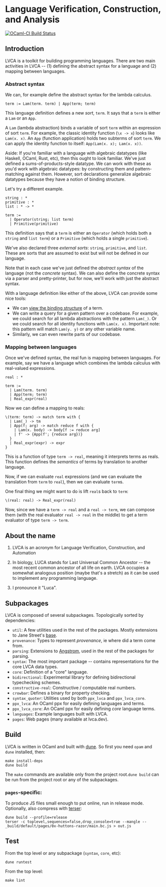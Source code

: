 # Language Verification, Construction, and Analysis

[![OCaml-CI Build Status](https://img.shields.io/endpoint?url=https%3A%2F%2Fci.ocamllabs.io%2Fbadge%2Fjoelburget%2Flvca%2Fmain&logo=ocaml&style=for-the-badge)](https://ci.ocamllabs.io/github/joelburget/lvca)

## Introduction

LVCA is a toolkit for building programming languages. There are two main activities in LVCA -- (1) defining the abstract syntax for a language and (2) mapping between languages.

### Abstract syntax

We can, for example define the abstract syntax for the lambda calculus.

```
term := Lam(term. term) | App(term; term)
```

This language definition defines a new _sort_, `term`. It says that a `term` is either a `Lam` or an `App`.

A `Lam` (lambda abstraction) binds a variable of sort `term` within an
expression of sort `term`. For example, the classic identity function (`\x ->
x`) looks like `Lam(x. x)`. An `App` (function application) holds two subterms
of sort `term`. We can apply the identity function to itself: `App(Lam(x. x);
Lam(x. x))`.

Aside: If you're familiar with a language with algebraic datatypes (like
Haskell, OCaml, Rust, etc), then this ought to look familiar. We've just
defined a sums-of-products-style datatype. We can work with these as you'd work
with algebraic datatypes: by constructing them and pattern-matching against
them. However, sort declarations generalize algebraic datatypes because they
have a notion of binding structure.

Let's try a different example.

```
string : *
primitive : *
list : * -> *

term :=
  | Operator(string; list term)
  | Primitive(primitive)
```

This definition says that a `term` is either an `Operator` (which holds both a
`string` and `list term`) or a `Primitive` (which holds a single `primitive`).

We've also declared three _external sorts_: `string`, `primitive`, and `list`.
These are sorts that are assumed to exist but will not be defined in our
language.

Note that in each case we've just defined the _abstract syntax_ of the language (not the _concrete_ syntax). We can also define the concrete syntax via a parser and pretty-printer, but for now, we'll work with just the abstract syntax.

With a language definition like either of the above, LVCA can provide some nice tools:

* We can [view the binding structure](https://lvca.dev/binding-viewer/) of a term.
* We can write a query for a given pattern over a codebase. For example, we could search for all lambda abstractions with the pattern `Lam(_)`. Or we could search for all identity functions with `Lam(x. x)`. Important note: this pattern will match `Lam(y. y)` or any other variable name.
* Similarly, we can even rewrite parts of our codebase.

### Mapping between languages

Once we've defined syntax, the real fun is mapping between languages. For
example, say we have a language which combines the lambda calculus with
real-valued expressions.

```
real : *

term :=
  | Lam(term. term)
  | App(term; term)
  | Real_expr(real)
```

Now we can define a mapping to reals:

```
\(term: term) -> match term with {
  | Lam(_) -> tm
  | App(f; arg) -> match reduce f with {
    | Lam(x. body) -> body[f := reduce arg]
    | f' -> {App(f'; {reduce arg})}
  }
  | Real_expr(expr) -> expr
}
```

This is a function of type `term -> real`, meaning it interprets terms as
reals. This function defines the _semantics_ of terms by translation to another
language.

Now, if we can evaluate `real` expressions (and we can evaluate the translation from `term` to `real`), then we can evaluate `term`s.

One final thing we might want to do is lift `real`s back to `term`:

```
\(real: real) -> Real_expr(real)
```

Now, since we have a `term -> real` and a `real -> term`, we can compose them (with the real evaluator `real -> real` in the middle) to get a term evaluator of type `term -> term`.

## About the name

1. LVCA is an acronym for Language Verification, Construction, and Automation

2. In biology, LUCA stands for Last Universal Common Ancestor -- the most recent common ancestor of all life on earth. LVCA occupies a somewhat analogous position (maybe that's a stretch) as it can be used to implement any programming language.

3. I pronounce it "Luca".

## Subpackages

LVCA is composed of several subpackages. Topologically sorted by dependencies:

* `util`: A few utilities used in the rest of the packages. Mostly extensions to Jane Street's [base](https://ocaml.janestreet.com/ocaml-core/latest/doc/base/index.html).
* `provenance`: Types to represent _provenance_, ie where did a term come from.
* `parsing`: Extensions to [Angstrom](https://github.com/inhabitedtype/angstrom), used in the rest of the packages for parsing.
* `syntax`: The most important package -- contains representations for the core LVCA data types.
* `core`: Definition of a "core" language.
* `bidirectional`: Experimental library for defining bidirectional typechecking schemes.
* `constructive-real`: Constructive / computable real numbers.
* `crowbar`: Defines a binary for property checking.
* `syntax_quoter`: Utilities used by both `ppx_lvca` and `ppx_lvca_core`.
* `ppx_lvca`: An OCaml ppx for easily defining languages and terms.
* `ppx_lvca_core`: An OCaml ppx for easily defining _core_ language terms.
* `languages`: Example languages built with LVCA.
* `pages`: Web pages (many available at lvca.dev).

## Build

LVCA is written in OCaml and built with [dune](https://dune.build/). So first
you need `opam` and `dune` installed, then:

```
make install-deps
dune build
```

The `make` commands are available only from the project root.`dune build` can be run from the project root or any of the subpackages.

### `pages`-specific:

To produce JS files small enough to put online, run in release mode. Optionally, also compress with [terser](https://terser.org/):

```
dune build --profile=release
terser -c toplevel,sequences=false,drop_console=true --mangle -- _build/default/pages/0x-huttons-razor/main.bc.js > out.js
```

## Test

From the top level or any subpackage (`syntax`, `core`, etc):

```
dune runtest
```

From the top level:

```
make lint
```
